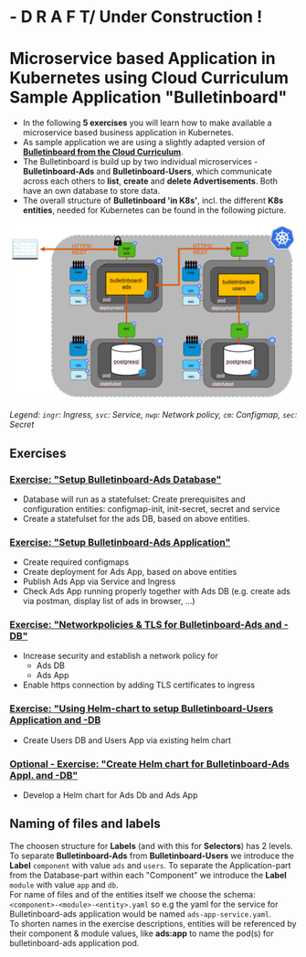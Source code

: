 # - D R A F T/ Under Construction !

# Microservice based Application in Kubernetes using Cloud Curriculum Sample Application "Bulletinboard"
- In the following **5 exercises** you will learn how to make available a microservice based business application in Kubernetes. 
- As sample application we are using a slightly adapted version of **[Bulletinboard from the Cloud Curriculum](https://github.wdf.sap.corp/cc-java-dev/cc-coursematerial/wiki)**. 
- The Bulletinboard is build up by two individual microservices - **Bulletinboard-Ads** and **Bulletinboard-Users**, which communicate across each others to **list**, **create** and **delete Advertisements**. Both have an own database to store data.
- The overall structure of **Bulletinboard 'in K8s'**, incl. the different **K8s entities**, needed for Kubernetes can be found in the following picture.

<img src="images/k8s-bulletinboard-target-picture-detail-3.png" width="800" />

_Legend: `ingr`: Ingress, `svc`: Service, `nwp`: Network policy, `cm`: Configmap, `sec`: Secret_


## Exercises
### [Exercise: "Setup Bulletinboard-Ads Database"](exercise_01_ads_db.md)
- Database will run as a statefulset: Create prerequisites and configuration entities: configmap-init, init-secret, secret and service
- Create a statefulset for the ads DB, based on above entities.


### [Exercise: "Setup Bulletinboard-Ads Application"](exercise_02_ads_app.md)
- Create required configmaps
- Create deployment for Ads App, based on above entities
- Publish Ads App via Service and Ingress
- Check Ads App running properly together with Ads DB (e.g. create ads via postman, display list of ads in browser, ...)

### [Exercise: "Networkpolicies & TLS for Bulletinboard-Ads and -DB"](exercise_03_ads_app_and_db_networkpolicy.md)
- Increase security and establish a network policy for
  - Ads DB
  - Ads App
- Enable https connection by adding TLS certificates to ingress

### [Exercise: "Using Helm-chart to setup Bulletinboard-Users Application and -DB](exercise_04_users_app_and_db_by_helm.md)
- Create Users DB and Users App via existing helm chart


### [Optional - Exercise: "Create Helm chart for Bulletinboard-Ads Appl. and -DB"](exercise_05_ads_helm_chart.md)
- Develop a Helm chart for Ads Db and Ads App

## Naming of files and labels 

The choosen structure for **Labels** (and with this for **Selectors**) has 2 levels. To separate **Bulletinboard-Ads** from **Bulletinboard-Users** we introduce the **Label** `component` with value `ads` and `users`. To separate the Application-part from the Database-part within each "Component" we introduce the **Label** `module` with value `app` and `db`.  
For name of files and of the entities itself we choose the schema: `<component>-<module>-<entity>.yaml` so e.g the yaml for the service for Bulletinboard-ads application would be named `ads-app-service.yaml`.  
To shorten names in the exercise descriptions, entities will be referenced by their component & module values, like __ads:app__ to name the pod(s) for bulletinboard-ads application pod.


